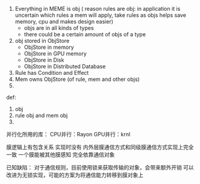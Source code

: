 1. Everything in MEME is obj ( reason rules are obj: in application it is uncertain which rules a mem will apply, take rules as objs helps save memory, cpu and makes design easier)
    - objs are in all kinds of types
    - there could be a certain amount of objs of a type
2. obj stored in ObjStore
    - ObjStore in memory
    - ObjStore in GPU memory
    - ObjStore in Disk
    - ObjStore in Distributed Database
3. Rule has Condition and Effect
4. Mem owns ObjStore (of rule, mem and other objs)
5. 



def:
1. obj
2. rule obj and mem obj
3. 

并行化所用的库：
CPU并行：Rayon
GPU并行：krnl

膜逻辑上有包含关系 实现时没有 内外层膜通信方式和同级膜通信方式实现上完全一致 
一个膜能被其他膜感知 完全依靠通信对象

已知缺陷：
对于通信规则，目前使用锁来获取传输的对象，会带来额外开销
可以改进为无锁实现，可能的方案为将通信能力转移到膜对象上